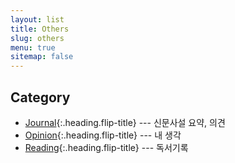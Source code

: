 ```yaml
---
layout: list
title: Others
slug: others
menu: true
sitemap: false
---
```


## Category
* [Journal]{:.heading.flip-title} --- 신문사설 요약, 의견
* [Opinion]{:.heading.flip-title} --- 내 생각
* [Reading]{:.heading.flip-title} --- 독서기록

[Journal]: /journal/
[Opinion]: /opinion/
[Reading]: /reading/
